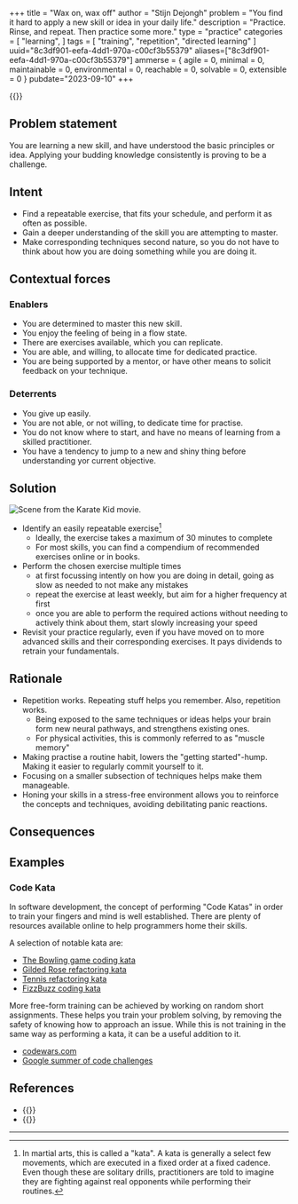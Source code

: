 +++
title = "Wax on, wax off"
author = "Stijn Dejongh"
problem = "You find it hard to apply a new skill or idea in your daily life."
description = "Practice. Rinse, and repeat. Then practice some more."
type = "practice"
categories = [
    "learning",
]
tags = [
    "training", "repetition", "directed learning"
]
uuid="8c3df901-eefa-4dd1-970a-c00cf3b55379"
aliases=["8c3df901-eefa-4dd1-970a-c00cf3b55379"]
ammerse = { agile = 0, minimal = 0, maintainable = 0, environmental = 0, reachable = 0, solvable = 0, extensible = 0 }
pubdate="2023-09-10"
+++

{{<quote text="I fear not the man who has practiced 10,000 kicks once, but I fear the man who has practiced one kick 10,000 times" author="Bruce Lee">}}

## Problem statement

You are learning a new skill, and have understood the basic principles or idea. Applying your budding knowledge consistently is proving to be a
challenge.

## Intent

* Find a repeatable exercise, that fits your schedule, and perform it as often as possible.
* Gain a deeper understanding of the skill you are attempting to master.
* Make corresponding techniques second nature, so you do not have to think about how you are doing something while you are doing it.

## Contextual forces

### Enablers

* You are determined to master this new skill.
* You enjoy the feeling of being in a flow state.
* There are exercises available, which you can replicate.
* You are able, and willing, to allocate time for dedicated practice.
* You are being supported by a mentor, or have other means to solicit feedback on your technique.

### Deterrents

* You give up easily.
* You are not able, or not willing, to dedicate time for practise.
* You do not know where to start, and have no means of learning from a skilled practitioner.
* You have a tendency to jump to a new and shiny thing before understanding yor current objective.

## Solution

![Scene from the Karate Kid movie.](/images/practices/miyagi_wax_on.gif)

* Identify an easily repeatable exercise[^1]
    * Ideally, the exercise takes a maximum of 30 minutes to complete
    * For most skills, you can find a compendium of recommended exercises online or in books.
* Perform the chosen exercise multiple times
    * at first focussing intently on how you are doing in detail, going as slow as needed to not make any mistakes
    * repeat the exercise at least weekly, but aim for a higher frequency at first
    * once you are able to perform the required actions without needing to actively think about them, start slowly increasing your speed
* Revisit your practice regularly, even if you have moved on to more advanced skills and their corresponding exercises. It pays dividends to
  retrain your fundamentals.

## Rationale

* Repetition works. Repeating stuff helps you remember. Also, repetition works.
  * Being exposed to the same techniques or ideas helps your brain form new neural pathways, and strengthens existing ones.
  * For physical activities, this is commonly referred to as "muscle memory" 
* Making practise a routine habit, lowers the "getting started"-hump. Making it easier to regularly commit yourself to it.
* Focusing on a smaller subsection of techniques helps make them manageable.
* Honing your skills in a stress-free environment allows you to reinforce the concepts and techniques, avoiding debilitating panic reactions.

## Consequences

## Examples

### Code Kata

In software development, the concept of performing "Code Katas" in order to train your fingers and mind is well established.
There are plenty of resources available online to help programmers home their skills.

A selection of notable kata are:
* [The Bowling game coding kata](http://www.butunclebob.com/ArticleS.UncleBob.TheBowlingGameKata)
* [Gilded Rose refactoring kata](https://github.com/emilybache/GildedRose-Refactoring-Kata)
* [Tennis refactoring kata](https://github.com/emilybache/Tennis-Refactoring-Kata)
* [FizzBuzz coding kata](https://codingdojo.org/kata/FizzBuzz/)

More free-form training can be achieved by working on random short assignments. 
These helps you train your problem solving, by removing the safety of knowing how to approach an issue.
While this is not training in the same way as performing a kata, it can be a useful addition to it.

* [codewars.com](https://www.codewars.com/)
* [Google summer of code challenges](https://summerofcode.withgoogle.com/)


## References

* {{<reference author="Handelsman, M. M. PhD" 
year="2022" 
title="Consider the Role of Repetition in the Classroom...Again" 
site="Psychology Today"
link="https://www.psychologytoday.com/us/blog/the-ethical-professor/202202/let-s-consider-the-role-repetition-in-the-classroom-again" >}}
* {{<reference author="Hogan, B. P."
  year="2015"
  isbn="9781680501223"
  title="Exercises for Programmers: 57 Challenges to Develop Your Coding Skills"
  publisher="The Pragmatic Bookshelf"
  link="https://pragprog.com/titles/bhwb/exercises-for-programmers" >}}
---

[^1]: In martial arts, this is called a "kata". A kata is generally a select few movements, which are executed in a fixed order at a fixed
cadence. Even though these are solitary drills, practitioners are told to imagine they are fighting against real opponents while performing
their routines. 